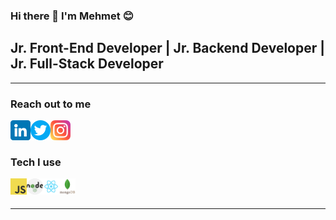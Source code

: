 ### Hi there 👋 I'm Mehmet :blush:

## Jr. Front-End Developer | Jr. Backend Developer | Jr. Full-Stack Developer

<hr>

### Reach out to me

[<img height="32" width="32" src="https://github.com/MehmetMaytahan/MehmetMaytahan/blob/main/png/linkedin.png" align="left" />](https://www.linkedin.com/in/mehmet-maytahan/)
[<img height="32" width="32" src="https://github.com/MehmetMaytahan/MehmetMaytahan/blob/main/png/twitter.png" align="left" />](https://twitter.com/MehmetMaytahan)
[<img height="32" width="32" src="https://github.com/MehmetMaytahan/MehmetMaytahan/blob/main/png/instagram.png" align="left" />](https://www.instagram.com/mehmet_maytahan/)



<br>
<br>

### Tech I use


<img src="https://github.com/MehmetMaytahan/MehmetMaytahan/blob/main/png/javascript.png" witdh="26" height="26" align="left" alt="Javascript">

<img src="https://github.com/MehmetMaytahan/MehmetMaytahan/blob/main/png/nodejs.png" witdh="26" height="26" align="left">

<img src="https://github.com/MehmetMaytahan/MehmetMaytahan/blob/main/png/react.png" width="26" height="26" align="left">

<img src="https://github.com/MehmetMaytahan/MehmetMaytahan/blob/main/png/mongodb.png" width="26" height="26" align="left">

<br>
<br>

<hr>


<!-- **MehmetMaytahan/MehmetMaytahan** is a ✨ _special_ ✨ repository because its `README.md` (this file) appears on your GitHub profile.

Here are some ideas to get you started:

- 🔭 I’m currently working on ...
- 🌱 I’m currently learning ...
- 👯 I’m looking to collaborate on ...
- 🤔 I’m looking for help with ...
- 💬 Ask me about ...
- 📫 How to reach me: ...
- 😄 Pronouns: ...
- ⚡ Fun fact: ...
 -->
